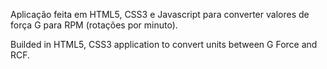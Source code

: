 Aplicação feita em HTML5, CSS3 e Javascript para converter valores de força G para RPM (rotações por minuto).

Builded in HTML5, CSS3 application to convert units between G Force and RCF.